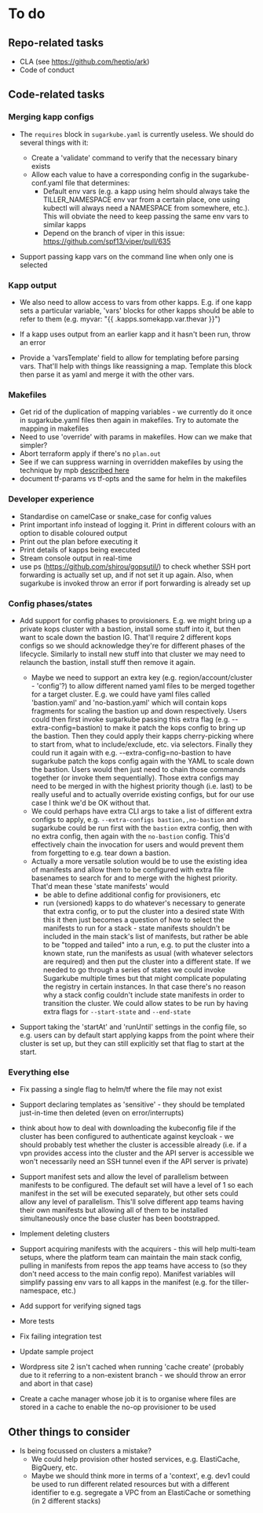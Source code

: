 # To do
## Repo-related tasks
* CLA (see https://github.com/heptio/ark)
* Code of conduct

## Code-related tasks

### Merging kapp configs
* The `requires` block in `sugarkube.yaml` is currently useless. We should do several things with it:
  * Create a 'validate' command to verify that the necessary binary exists
  * Allow each value to have a corresponding config in the sugarkube-conf.yaml file that determines:
    * Default env vars (e.g. a kapp using helm should always take the TILLER_NAMESPACE env var from a certain
      place, one using kubectl will always need a NAMESPACE from somewhere, etc.). This will obviate the need to keep
      passing the same env vars to similar kapps
    * Depend on the branch of viper in this issue: https://github.com/spf13/viper/pull/635

* Support passing kapp vars on the command line when only one is selected

### Kapp output
* We also need to allow access to vars from other kapps. E.g. if one kapp sets a particular variable, 
  'vars' blocks for other kapps should be able to refer to them (e.g. myvar: "{{ .kapps.somekapp.var.thevar }}")
* If a kapp uses output from an earlier kapp and it hasn't been run, throw an error

* Provide a 'varsTemplate' field to allow for templating before parsing vars. That'll help with things like reassigning
  a map. Template this block then parse it as yaml and merge it with the other vars.

### Makefiles
* Get rid of the duplication of mapping variables - we currently do it once in sugarkube.yaml files then
  again in makefiles. Try to automate the mapping in makefiles
* Need to use 'override' with params in makefiles. How can we make that simpler?
* Abort terraform apply if there's no `plan.out`
* See if we can suppress warning in overridden makefiles by using the technique
  by mpb [described here](https://stackoverflow.com/questions/11958626/make-file-warning-overriding-commands-for-target)
* document  tf-params vs tf-opts and the same for helm in the makefiles

### Developer experience
* Standardise on camelCase or snake_case for config values
* Print important info instead of logging it. Print in different colours with an option to disable coloured output
* Print out the plan before executing it
* Print details of kapps being executed
* Stream console output in real-time
* use ps (https://github.com/shirou/gopsutil/) to check whether SSH port forwarding is actually set up, and 
  if not set it up again. Also, when sugarkube is invoked throw an error if port forwarding is already set up
  
### Config phases/states
* Add support for config phases to provisioners. E.g. we might bring up a private kops cluster with a bastion, 
  install some stuff into it, but then want to scale down the bastion IG. That'll require 2 different kops configs
  so we should acknowledge they're for different phases of the lifecycle. Similarly to install new stuff into that 
  cluster we may need to relaunch the bastion, install stuff then remove it again.
  * Maybe we need to support an extra key (e.g. region/account/cluster - 'config'?) to allow different named yaml files
    to be merged together for a target cluster. E.g. we could have yaml files called 'bastion.yaml' and 'no-bastion.yaml'
    which will contain kops fragments for scaling the bastion up and down respectively. Users could then first invoke
    sugarkube passing this extra flag (e.g. --extra-config=bastion) to make it patch the kops config to bring up the 
    bastion. Then they could apply their kapps cherry-picking where to start from, what to include/exclude, etc. via
    selectors. Finally they could run it again with e.g. --extra-config=no-bastion to have sugarkube patch the kops 
    config again with the YAML to scale down the bastion. Users would then just need to chain those commands together
    (or invoke them sequentially). Those extra configs may need to be merged in with the highest priority though (i.e.
    last) to be really useful and to actually override existing configs, but for our use case I think we'd be OK without
    that.
  * We could perhaps have extra CLI args to take a list of different extra configs to apply, e.g. 
    `--extra-configs bastion,,no-bastion` and sugarkube could be run first with the `bastion` extra config, then with
    no extra config, then again with the `no-bastion` config. This'd effectively chain the invocation for users and
    would prevent them from forgetting to e.g. tear down a bastion.
  * Actually a more versatile solution would be to use the existing idea of manifests and allow them to be configured
    with extra file basenames to search for and to merge with the highest priority. That'd mean these 'state manifests' 
    would
    * be able to define additional config for provisioners, etc
    * run (versioned) kapps to do whatever's necessary to generate that extra config, or to put the cluster into a 
      desired state
    With this it then just becomes a question of how to select the manifests to run for a stack - state manifests 
    shouldn't be included in the main stack's list of manifests, but rather be able to be "topped and tailed" into a 
    run, e.g. to put the cluster into a known state, run the manifests as usual (with whatever selectors are required)
    and then put the cluster into a different state. If we needed to go through a series of states we could invoke 
    Sugarkube multiple times but that might complicate populating the registry in certain instances. In that case there's
    no reason why a stack config couldn't include state manifests in order to transition the cluster. 
    We could allow states to be run by having extra flags for `--start-state` and `--end-state`

* Support taking the 'startAt' and 'runUntil' settings in the config file, so e.g. users can by default 
  start applying kapps from the point where their cluster is set up, but they can still explicitly set that
  flag to start at the start.

### Everything else
* Fix passing a single flag to helm/tf where the file may not exist
* Support declaring templates as 'sensitive' - they should be templated just-in-time then deleted (even on error/interrupts)
* think about how to deal with downloading the kubeconfig file if the cluster has been configured to authenticate
  against keycloak - we should probably test whether the cluster is accessible already (i.e. if a vpn provides access
  into the cluster and the API server is accessible we won't necessarily need an SSH tunnel even if the API server
  is private)

* Support manifest sets and allow the level of parallelism between manifests to be configured. The default
  set will have a level of 1 so each manifest in the set will be executed separately, but other sets
  could allow any level of parallelism. This'll solve different app teams having their own manifests but
  allowing all of them to be installed simultaneously once the base cluster has been bootstrapped.

* Implement deleting clusters
  
* Support acquiring manifests with the acquirers - this will help multi-team setups, where the platform team can 
  maintain the main stack config, pulling in manifests from repos the app teams have access to (so they don't need
  access to the main config repo). Manifest variables will simplify passing env vars to all kapps in the manifest
  (e.g. for the tiller-namespace, etc.)

* Add support for verifying signed tags
* More tests 
* Fix failing integration test

* Update sample project
* Wordpress site 2 isn't cached when running 'cache create' (probably due to it referring to a non-existent branch - 
  we should throw an error and abort in that case)

* Create a cache manager whose job it is to organise where files are stored in a cache to enable the no-op provisioner to be used

## Other things to consider
* Is being focussed on clusters a mistake? 
    * We could help provision other hosted services, e.g. ElastiCache, BigQuery, etc. 
    * Maybe we should think more in terms of a 'context', e.g. dev1 could be used to run different related
      resources but with a different identifier to e.g. segregate a VPC from an ElastiCache or something (in 2 
      different stacks)
  